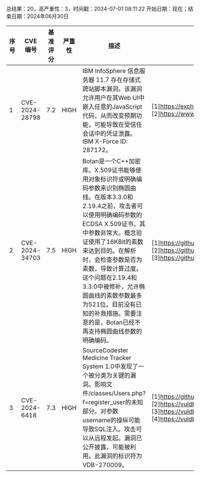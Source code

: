 总结果：20，高严重性：3，时间戳：2024-07-01 08:11:22
开始日期：现在；结束日期：2024年06月30日

| 序号 | CVE 编号 | 基准评分 | 严重性 | 描述 | 参考文献 |
|-----|--------|------------|----------|-------------|------------|
| 1 | CVE-2024-28798 | 7.2  | HIGH | IBM InfoSphere 信息服务器 11.7 存在存储式跨站脚本漏洞。该漏洞允许用户在其Web UI中嵌入任意的JavaScript代码，从而改变预期功能，可能导致在受信任会话中的凭证泄露。IBM X-Force ID: 287172。 | [1]https://exchange.xforce.ibmcloud.com/vulnerabilities/287172<br>[2]https://www.ibm.com/support/pages/node/7158439 |
| 2 | CVE-2024-34703 | 7.5  | HIGH | Botan是一个C++加密库。X.509证书能够使用对象标识符或明确编码参数来识别椭圆曲线。在版本3.3.0和2.19.4之前，攻击者可以使用明确编码参数的ECDSA X.509证书，其中参数非常大。概念验证使用了16KBit的素数来达到目的。在解析时，会检查参数是否为素数，导致计算过度。这个问题在2.19.4和3.3.0中被修补，允许椭圆曲线的素数参数最多为521位。目前没有已知的补救措施。需要注意的是，Botan已经不再支持椭圆曲线参数的明确编码。 | [1]https://github.com/randombit/botan/commit/08c404b23740babee1f6aa51b54e966029aadee4<br>[2]https://github.com/randombit/botan/commit/94e9154c143aa5264da6254a6a1be5bc66ee2b5a<br>[3]https://github.com/randombit/botan/security/advisories/GHSA-w4g2-7m2h-7xj7 |
| 3 | CVE-2024-6418 | 7.3  | HIGH | SourceCodester Medicine Tracker System 1.0中发现了一个被分类为关键的漏洞。影响文件/classes/Users.php?f=register_user的未知部分。对参数username的操纵可能导致SQL注入。攻击可以从远程发起。漏洞已公开披露，可能被利用。此漏洞的标识符为VDB-270009。 | [1]https://github.com/jadu101/CVE/blob/main/SourceCodester_Medicine_Tracker_System_Users_php_sqli.md<br>[2]https://vuldb.com/?ctiid.270009<br>[3]https://vuldb.com/?id.270009<br>[4]https://vuldb.com/?submit.365240 |